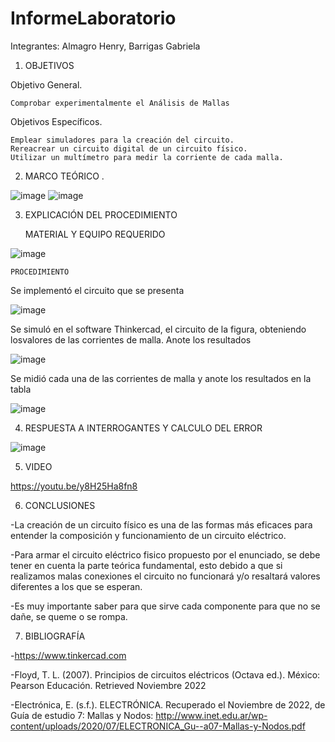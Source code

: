 # InformeLaboratorio

Integrantes: Almagro Henry, Barrigas Gabriela

1. OBJETIVOS

Objetivo General.

    Comprobar experimentalmente el Análisis de Mallas
 
Objetivos Específicos.

    Emplear simuladores para la creación del circuito.
    Rereacrear un circuito digital de un circuito físico.
    Utilizar un multímetro para medir la corriente de cada malla.

2. MARCO TEÓRICO .

![image](https://user-images.githubusercontent.com/116781677/202712881-6e8a02f9-2898-4a79-9df1-6155c2893833.png)
![image](https://user-images.githubusercontent.com/116781677/202712905-2501881e-63e5-4a1a-bbce-3a77c8d86b85.png)


3. EXPLICACIÓN DEL PROCEDIMIENTO


    MATERIAL Y EQUIPO REQUERIDO

![image](https://user-images.githubusercontent.com/116781677/202609539-ee96e639-037d-4e88-a232-552b8e8767d6.png)

    PROCEDIMIENTO
    
Se implementó el circuito que se presenta

![image](https://user-images.githubusercontent.com/116781677/202705479-9fcdea57-0ef3-4f28-9c97-0a16906ef888.png)

Se simuló en el software Thinkercad, el circuito de la figura, obteniendo losvalores de las corrientes de malla. Anote los resultados

![image](https://user-images.githubusercontent.com/116781677/202706645-24244935-463e-4ecb-be09-a1ec72403bb6.png)

Se midió cada una de las corrientes de malla y anote los resultados en la tabla

![image](https://user-images.githubusercontent.com/116781677/202713573-42d3dfd4-6615-4859-8e9c-46477c3936e7.png)


4. RESPUESTA A INTERROGANTES Y CALCULO DEL ERROR

![image](https://user-images.githubusercontent.com/116781677/202708522-ffe102f5-613e-404d-a265-b9f5f5451adf.png)


5. VIDEO

https://youtu.be/y8H25Ha8fn8

6. CONCLUSIONES

-La creación de un circuito físico es una de las formas más eficaces para entender la composición y funcionamiento de un circuito eléctrico.

-Para armar el circuito eléctrico fisico propuesto por el enunciado, se debe tener en cuenta la parte teórica fundamental, esto debido a que si realizamos malas conexiones el circuito no funcionará y/o resaltará valores diferentes a los que se esperan.

-Es muy importante saber para que sirve cada componente para que no se dañe, se queme o se rompa.

7. BIBLIOGRAFÍA

-https://www.tinkercad.com

-Floyd, T. L. (2007). Principios de circuitos eléctricos (Octava ed.). México: Pearson Educación. Retrieved Noviembre 2022

-Electrónica, E. (s.f.). ELECTRÓNICA. Recuperado el Noviembre de 2022, de Guía de estudio 7: Mallas y Nodos: http://www.inet.edu.ar/wp-content/uploads/2020/07/ELECTRONICA_Gu--a07-Mallas-y-Nodos.pdf

